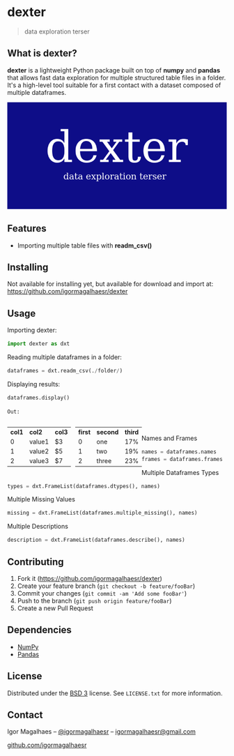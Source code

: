 # dexter
>data exploration terser

## What is dexter?

**dexter** is a lightweight Python package built on top of **numpy** and **pandas** that allows fast data exploration 
for multiple structured table files in a folder. It's a high-level tool suitable for a first contact with a dataset
composed of multiple dataframes.

![](dexter.png)

## Features

  - Importing multiple table files with **readm_csv()**

## Installing

Not available for installing yet, but available for download and import at: https://github.com/igormagalhaesr/dexter

## Usage 

Importing dexter:
```python
import dexter as dxt
```

Reading multiple dataframes in a folder:
```python
dataframes = dxt.readm_csv(./folder/)
```

Displaying results:
```python
dataframes.display()
```
```Out:```

<div style="float: left;margin-right:10px">
  <table>
    <tr>
      <td><b>col1</b></td>
      <td><b>col2</b></td>
      <td><b>col3</b></td>
    </tr>
    <tr>
      <td>0</td>
      <td>value1</td>
      <td>$3</td>
    </tr>
    <tr>
      <td>1</td>
      <td>value2</td>
      <td>$5</td>
    </tr>
    <tr>
      <td>2</td>
      <td>value3</td>
      <td>$7</td>
    </tr>
  </table>
</div>
<div style="float: left">
  <table>
    <tr>
      <td><b>first</b></td>
      <td><b>second</b></td>
      <td><b>third</b></td>
    </tr>
    <tr>
      <td>0</td>
      <td>one</td>
      <td>17%</td>
    </tr>
    <tr>
      <td>1</td>
      <td>two</td>
      <td>19%</td>
    </tr>
    <tr>
      <td>2</td>
      <td>three</td>
      <td>23%</td>
    </tr>
  </table>
</div>
<br />

Names and Frames
```python
names = dataframes.names
frames = dataframes.frames
```

Multiple Dataframes Types
```python
types = dxt.FrameList(dataframes.dtypes(), names)
```

Multiple Missing Values
```python
missing = dxt.FrameList(dataframes.multiple_missing(), names)
```

Multiple Descriptions
```python
description = dxt.FrameList(dataframes.describe(), names)
```

## Contributing

1. Fork it (https://github.com/igormagalhaesr/dexter)
2. Create your feature branch (`git checkout -b feature/fooBar`)
3. Commit your changes (`git commit -am 'Add some fooBar'`)
4. Push to the branch (`git push origin feature/fooBar`)
5. Create a new Pull Request

## Dependencies

- [NumPy](https://www.numpy.org)
- [Pandas](https://pandas.pydata.org/)

## License

Distributed under the [BSD 3](LICENSE.txt) license. See ``LICENSE.txt`` for more information. 

## Contact

Igor Magalhaes – [@igormagalhaesr](https://twitter.com/igormagalhaesr) – igormagalhaesr@gmail.com

[github.com/igormagalhaesr](https://github.com/igormagalhaesr/)